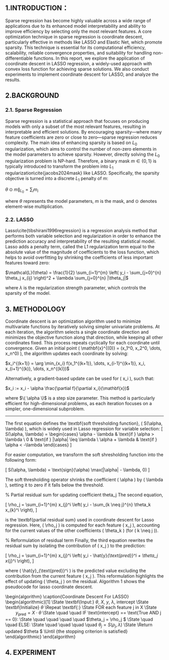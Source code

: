 ## 1.INTRODUCTION：  
Sparse regression has become highly valuable across a wide range of applications due to its enhanced model interpretability and ability
to improve efficiency by selecting only the most relevant features.
A core optimization technique in sparse regression is coordinate descent, particularly effective in methods like LASSO and Elastic Net,
which promote sparsity. This technique is essential for its computational efficiency, scalability, reliable convergence properties, and
suitability for handling non-differentiable functions. In this report,
we explore the application of coordinate descent in LASSO regression, a widely-used approach with convex loss function for achieving
sparse solutions. We also conduct experiments to implement coordinate descent for LASSO, and analyze the results.  

## 2.BACKGROUND  

### 2.1. Sparse Regression  
Sparse regression is a statistical approach that focuses on producing models with only a subset of the most relevant features, resulting in interpretable and efficient solutions. By encouraging sparsity—where many feature coefficients are zero or close to zero—sparse regression reduces complexity. The main idea of enhancing sparsity is based on $L_0$ regularization, which aims to control the number of non-zero elements in the model parameters to achieve sparsity. However, directly solving the $L_0$ regularization problem is NP-hard. Therefore, a binary mask $m \in \{0, 1\}$ is typically introduced to transform the problem into $L_1$ regularization\cite{jacobs2024mask} like LASSO. Specifically, the sparsity objective is turned into a discrete $L_1$ penalty of $m$:


$\theta \odot m \|_{L_0} = \sum_i m_i$

where $\theta$ represents the model parameters, $m$ is the mask, and $\odot$ denotes element-wise multiplication.

### 2.2. LASSO  
Lasso\cite{tibshirani1996regression} is a regression analysis method that performs both variable selection and regularization in order to enhance the prediction accuracy and interpretability of the resulting statistical model. Lasso adds a penalty term, called the L1 regularization term equal to the absolute value of the magnitude of coefficients to the loss function, which helps to avoid overfitting by shrinking the coefficients of less important features toward zero:


$\mathcal{L}(\theta) = \frac{1}{2} \sum_{i=1}^{m} \left( y_i - \sum_{j=0}^{n} \theta_j x_{ij} \right)^2 + \lambda \sum_{j=0}^{n} |\theta_j|$


where $\lambda$ is the regularization strength parameter, which controls the sparsity of the model.


## 3. METHODOLOGY  
Coordinate descent is an optimization algorithm used to minimize multivariate functions by iteratively solving simpler univariate problems. At each iteration, the algorithm selects a single coordinate direction and minimizes the objective function along that direction, while keeping all other coordinates fixed. This process repeats cyclically for each coordinate until convergence. Given an initial point \( \mathbf{x}^{(0)} = (x_1^0, x_2^0, \dots, x_n^0) \), the algorithm updates each coordinate by solving:

$x_i^{(k+1)} = \arg \min_{x_i} f(x_1^{(k+1)}, \dots, x_{i-1}^{(k+1)}, x_i, x_{i+1}^{(k)}, \dots, x_n^{(k)})\$

Alternatively, a gradient-based update can be used for \( x_i \), such that:

$x_i := x_i - \alpha \frac{\partial f}{\partial x_i}(\mathbf{x})\$

where $\( \alpha \)$ is a step size parameter. This method is particularly efficient for high-dimensional problems, as each iteration focuses on a simpler, one-dimensional subproblem.

-----------------------
The first equation defines the \textbf{soft thresholding function}, \( S(\alpha, \lambda) \), which is widely used in Lasso regression for variable selection:
\[
S(\alpha, \lambda) =
\begin{cases}
\alpha - \lambda & \text{if } \alpha > \lambda \\
0 & \text{if } |\alpha| \leq \lambda \\
\alpha + \lambda & \text{if } \alpha < -\lambda
\end{cases}
\]

For easier computation, we transform the soft shresholding function into the following form:


\[
S(\alpha, \lambda) = \text{sign}(\alpha) \max(|\alpha| - \lambda, 0)
\]

The soft thresholding operator shrinks the coefficient \( \alpha \) by \( \lambda \), setting it to zero if it falls below the threshold.

% Partial residual sum for updating coefficient theta_j
The second equation, 

\[
\rho_j = \sum_{i=1}^{m} x_{j}^i \left( y_i - \sum_{k \neq j}^{n} \theta_k x_{k}^i \right),
\]

is the \textbf{partial residual sum} used in coordinate descent for Lasso regression. Here, \( \rho_j \) is computed for each feature \( x_j \), accounting for the current values of the other coefficients \( \theta_k \) (for \( k \neq j \)).

% Reformulation of residual term
Finally, the third equation rewrites the residual sum by isolating the contribution of \( x_j \) to the prediction:

\[
\rho_j = \sum_{i=1}^{m} x_{j}^i \left( y_i - \hat{y}_{\text{pred}}^i + \theta_j x_{j}^i \right),
\]

where \( \hat{y}_{\text{pred}}^i \) is the predicted value excluding the contribution from the current feature \( x_j \). This reformulation highlights the effect of updating \( \theta_j \) on the residual. Algorithm 1 shows the pseudocode for lasso coordinate descent.


\begin{algorithm}
\caption{Coordinate Descent For LASSO}
\begin{algorithmic}[1]
\State \textbf{Input:} $\theta$, $X$, $y$, $\lambda$, $\text{intercept}$
\State \textbf{Initialize} $\theta$
\Repeat \textbf{:}
    \State FOR each feature j in X
    \State $\quad \quad y_{\text{pred}} = X \cdot \theta$
    \State \quad \quad IF \text{intercept} == \text{True AND j == 0}: 
    \State \quad \quad \quad \quad $\theta_j = \rho_j $
    \State \quad \quad ELSE: 
    \State \quad \quad \quad \quad $\theta_j = S(\rho_j, \lambda)$
    \State \Return updated $\theta $
    \Until {the stopping criterion is satisfied}
\end{algorithmic}
\end{algorithm}




## 4. EXPERIMENT  










